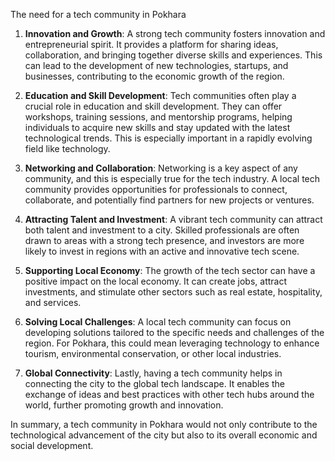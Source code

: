 The need for a tech community in Pokhara

1. **Innovation and Growth**: A strong tech community fosters innovation and entrepreneurial spirit. It provides a platform for sharing ideas, collaboration, and bringing together diverse skills and experiences. This can lead to the development of new technologies, startups, and businesses, contributing to the economic growth of the region.

2. **Education and Skill Development**: Tech communities often play a crucial role in education and skill development. They can offer workshops, training sessions, and mentorship programs, helping individuals to acquire new skills and stay updated with the latest technological trends. This is especially important in a rapidly evolving field like technology.

3. **Networking and Collaboration**: Networking is a key aspect of any community, and this is especially true for the tech industry. A local tech community provides opportunities for professionals to connect, collaborate, and potentially find partners for new projects or ventures.

4. **Attracting Talent and Investment**: A vibrant tech community can attract both talent and investment to a city. Skilled professionals are often drawn to areas with a strong tech presence, and investors are more likely to invest in regions with an active and innovative tech scene.

5. **Supporting Local Economy**: The growth of the tech sector can have a positive impact on the local economy. It can create jobs, attract investments, and stimulate other sectors such as real estate, hospitality, and services.

6. **Solving Local Challenges**: A local tech community can focus on developing solutions tailored to the specific needs and challenges of the region. For Pokhara, this could mean leveraging technology to enhance tourism, environmental conservation, or other local industries.

7. **Global Connectivity**: Lastly, having a tech community helps in connecting the city to the global tech landscape. It enables the exchange of ideas and best practices with other tech hubs around the world, further promoting growth and innovation.

In summary, a tech community in Pokhara would not only contribute to the technological advancement of the city but also to its overall economic and social development.
